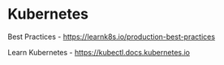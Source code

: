# Kubernetes

Best Practices - https://learnk8s.io/production-best-practices

Learn Kubernetes - https://kubectl.docs.kubernetes.io

